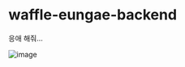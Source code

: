 # waffle-eungae-backend
응애 해줘...

![image](https://user-images.githubusercontent.com/86887824/229297467-1f8e6dc1-ef21-427b-b9df-bb1d598caa94.png)
